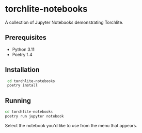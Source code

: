 # torchlite-notebooks
A collection of Jupyter Notebooks demonstrating Torchlite.

## Prerequisites
- Python 3.11
- Poetry 1.4

## Installation
``` sh
 cd torchlite-notebooks
 poetry install
 ```

## Running
```sh
cd torchlite-notebooks
poetry run jupyter notebook
```

Select the notebook you'd like to use from the menu that appears.

